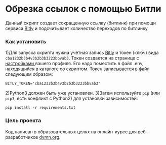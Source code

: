 # Обрезка ссылок с помощью Битли

Данный скрипт создает сокращенную ссылку (битлинк) при помощи сервиса [Bitly](https://bitly.com) и подсчитывает количество переходов по битлинку.

### Как установить

1)Для запуска скрипта нужна учётная запись [Bitly](https://bitly.com) и токен (ключ) вида ` cba1232b3b4v3b2b3b3223bbvab3 `. 
Токен создается на странице с [настройками ](https://app.bitly.com/settings/api/) вашего профиля.
Его надо поместить в файл .env, находящийся в каталоге со скриптом. Токен записывается в файл следующим образом:

```
BITLY_TOKEN='cba1232b3b4v3b2b3b3223bbvab3'
```

2)Python3 должен быть уже установлен. 
3)Затем используйте `pip` (или `pip3`, есть конфликт с Python2) для установки зависимостей:
```
pip install -r requirements.txt
```

### Цель проекта

Код написан в образовательных целях на онлайн-курсе для веб-разработчиков [dvmn.org](https://dvmn.org/).
